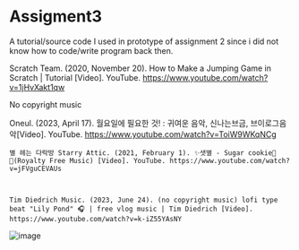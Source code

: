 # Assigment3
A tutorial/source code I used in prototype of assignment 2 since i did not know how to code/write program back then.


Scratch Team. (2020, November 20). How to Make a Jumping Game in Scratch | Tutorial [Video]. YouTube. https://www.youtube.com/watch?v=1jHvXakt1qw


No copyright music


Oneul. (2023, April 17). 월요일에 필요한 것! : 귀여운 음악, 신나는브금, 브이로그음악[Video]. YouTube. https://www.youtube.com/watch?v=ToiW9WKqNCg






	별 헤는 다락방 Starry Attic. (2021, February 1). ✨샛별 - Sugar cookie🍪✨(Royalty Free Music) [Video]. YouTube. https://www.youtube.com/watch?v=jFVguCEVAUs


 
	Tim Diedrich Music. (2023, June 24). (no copyright music) lofi type beat "Lily Pond" 🎧 | free vlog music | Tim Diedrich [Video]. https://www.youtube.com/watch?v=k-iZ55YAsNY
![image](https://github.com/Junieha/Assigment3/assets/148737452/432a745c-f6a4-43e6-b507-ffb70640531f)

